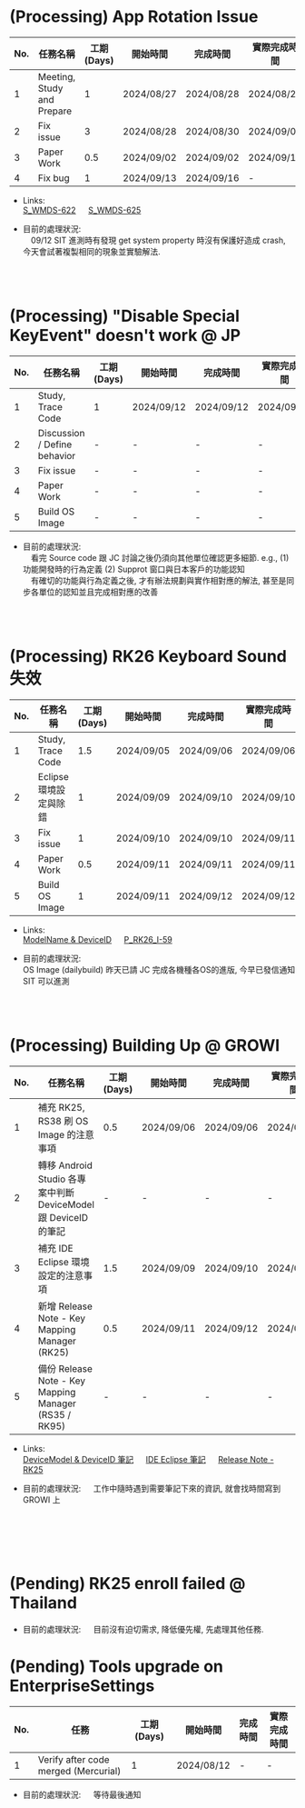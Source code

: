 # (Processing) App Rotation Issue
| No. | 任務名稱                   | 工期 (Days) | 開始時間   | 完成時間   | 實際完成時間 |
| --- | -------------------------- | ----------- | ---------- | ---------- | ------------ |
| 1   | Meeting, Study and Prepare | 1           | 2024/08/27 | 2024/08/28 | 2024/08/28   |
| 2   | Fix issue                  | 3           | 2024/08/28 | 2024/08/30 | 2024/09/02   |
| 3   | Paper Work                 | 0.5         | 2024/09/02 | 2024/09/02 | 2024/09/11   |
| 4   | Fix bug                    | 1           | 2024/09/13 | 2024/09/16 | -            |

- Links:</br>
[S_WMDS-622](https://jira.cipherlab.com.tw/browse/S_WMDS-622) &emsp;
[S_WMDS-625](https://jira.cipherlab.com.tw/browse/S_WMDS-625)

- 目前的處理狀況:</br>
&emsp;09/12 SIT 進測時有發現 get system property 時沒有保護好造成 crash, 今天會試著複製相同的現象並實驗解法.
</br>
</br>

# (Processing) "Disable Special KeyEvent" doesn't work @ JP
| No. | 任務名稱                         | 工期 (Days) | 開始時間   | 完成時間   | 實際完成時間 |
| --- | ------------------------------- | ----------- | ---------- | ---------- | ------------ |
| 1   | Study, Trace Code               | 1           | 2024/09/12 | 2024/09/12 | 2024/09/12   |
| 2   | Discussion / Define behavior    | -           | -          | -          | -            |
| 3   | Fix issue                       | -           | -          | -          | -            |
| 4   | Paper Work                      | -           | -          | -          | -            |
| 5   | Build OS Image                  | -           | -          | -          | -            |

- 目前的處理狀況:</br>
&emsp;看完 Source code 跟 JC 討論之後仍須向其他單位確認更多細節. e.g., (1)功能開發時的行為定義 (2) Supprot 窗口與日本客戶的功能認知  
&emsp;有確切的功能與行為定義之後, 才有辦法規劃與實作相對應的解法, 甚至是同步各單位的認知並且完成相對應的改善
</br>
</br>

# (Processing) RK26 Keyboard Sound 失效
| No. | 任務名稱                         | 工期 (Days) | 開始時間   | 完成時間   | 實際完成時間 |
| --- | ------------------------------- | ----------- | ---------- | ---------- | ------------ |
| 1   | Study, Trace Code               | 1.5         | 2024/09/05 | 2024/09/06 | 2024/09/06   |
| 2   | Eclipse 環境設定與除錯            | 1           | 2024/09/09 | 2024/09/10 | 2024/09/10   |
| 3   | Fix issue                       | 1           | 2024/09/10 | 2024/09/10 | 2024/09/11   |
| 4   | Paper Work                      | 0.5         | 2024/09/11 | 2024/09/11 | 2024/09/11   |
| 5   | Build OS Image                  | 1           | 2024/09/11 | 2024/09/12 | 2024/09/12   |

- Links:</br>
[ModelName & DeviceID](https://github.com/casparchen1985/PublicRepos/blob/main/ModelAndDeviceIDUsage.md) &emsp; 
[P_RK26_I-59](https://jira.cipherlab.com.tw/browse/P_RK26_I-59)

- 目前的處理狀況:  
OS Image (dailybuild) 昨天已請 JC 完成各機種各OS的進版, 今早已發信通知 SIT 可以進測
</br>
</br>

# (Processing) Building Up @ GROWI
| No. | 任務名稱                                                     | 工期 (Days) | 開始時間   | 完成時間   | 實際完成時間 |
| --- | ----------------------------------------------------------- | ----------- | ---------- | ---------- | ------------ |
| 1   | 補充 RK25, RS38 刷 OS Image 的注意事項                          | 0.5         | 2024/09/06 | 2024/09/06 | 2024/09/06   |
| 2   | 轉移 Android Studio 各專案中判斷 DeviceModel 跟 DeviceID 的筆記 | -           | -          | -          | -            |
| 3   | 補充 IDE Eclipse 環境設定的注意事項                            | 1.5         | 2024/09/09 | 2024/09/10 | 2024/09/10   |
| 4   | 新增 Release Note - Key Mapping Manager (RK25)              | 0.5         | 2024/09/11 | 2024/09/12 | 2024/09/12   |
| 5   | 備份 Release Note - Key Mapping Manager (RS35 / RK95)       | -           | -          | -          | -            |

- Links:</br>
[DeviceModel & DeviceID 筆記](http://192.168.8.100:12000/66dfac95e29b20ef8a0ab3f9) &emsp;
[IDE Eclipse 筆記](http://192.168.8.100:12000/66dfaa51e29b20ef8a0aad5) &emsp;
[Release Note - RK25](http://192.168.8.100:12000/66e11320e29b20ef8a0af91f)

- 目前的處理狀況: &emsp; 工作中隨時遇到需要筆記下來的資訊, 就會找時間寫到 GROWI 上
</br>
</br>
</br>
</br> 


# (Pending) RK25 enroll failed @ Thailand
- 目前的處理狀況: &emsp; 目前沒有迫切需求, 降低優先權, 先處理其他任務.


# (Pending) Tools upgrade on EnterpriseSettings
| No. | 任務                                 | 工期 (Days) | 開始時間   | 完成時間   | 實際完成時間 |
| --- | ------------------------------------ | ----------- | ---------- | ---------- | ------------ |
| 1   | Verify after code merged (Mercurial) | 1           | 2024/08/12 | -          | -            |

- 目前的處理狀況: &emsp; 等待最後通知
